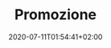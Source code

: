 ---
title: "Promozione"
date: 2020-07-11T01:54:41+02:00
giocatori:
  - cristian-stenico
  - scottie-pippen
  - michael-jordan
categorie: promozione
stagioni: 2020-2021
---